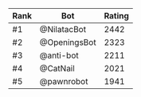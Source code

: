 Rank|Bot|Rating
---|---|---
#1|@NilatacBot|2442
#2|@OpeningsBot|2323
#3|@anti-bot|2211
#4|@CatNail|2021
#5|@pawnrobot|1941
